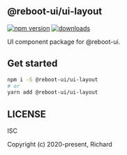 ## @reboot-ui/ui-layout

[![npm version](https://img.shields.io/npm/v/@reboot-ui/ui-layout.svg)](https://www.npmjs.org/package/@reboot-ui/ui-layout)
[![downloads](https://img.shields.io/npm/dm/@reboot-ui/ui-layout.svg)](https://www.npmjs.org/package/@reboot-ui/ui-layout)

UI component package for @reboot-ui.

## Get started

```bash
npm i -S @reboot-ui/ui-layout
# or
yarn add @reboot-ui/ui-layout
```

## LICENSE

ISC

Copyright (c) 2020-present, Richard
